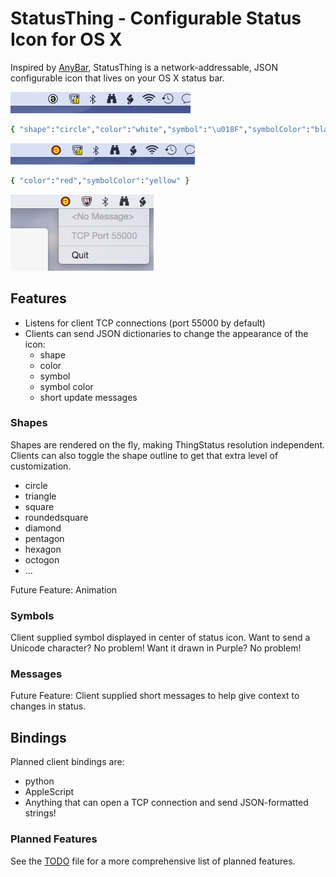 # StatusThing - Configurable Status Icon for OS X

Inspired by <a href="https://github.com/tonsky/AnyBar">AnyBar</a>, StatusThing is a network-addressable, JSON configurable icon that lives on your OS X status bar.

<img src="Screenshots/ScreenShot0.png"/>

```sh
{ "shape":"circle","color":"white","symbol":"\u018F","symbolColor":"black" }
```

<img src="Screenshots/ScreenShot1.png"/>

```sh
{ "color":"red","symbolColor":"yellow" }
```
<img src="Screenshots/ScreenShot2.png"/>

## Features
- Listens for client TCP connections (port 55000 by default)
- Clients can send JSON dictionaries to change the appearance of the icon:
  - shape
  - color
  - symbol
  - symbol color
  - short update messages


### Shapes
Shapes are rendered on the fly, making ThingStatus resolution independent.  Clients can also toggle the shape outline to get that extra level of customization.

  - circle
  - triangle
  - square
  - roundedsquare
  - diamond
  - pentagon
  - hexagon
  - octogon
  - ...

Future Feature: Animation

### Symbols

Client supplied symbol displayed in center of status icon. Want to send a Unicode character? No problem! Want it drawn in Purple? No problem!

### Messages

Future Feature: Client supplied short messages to help give context to changes in status.


## Bindings

Planned client bindings are:
- python
- AppleScript
- Anything that can open a TCP connection and send JSON-formatted strings!

### Planned Features

See the <a href="https://github.com/JnyJny/StatusThing/blob/master/StatusThing/TODO">TODO</a> file for a more comprehensive list of planned features.

